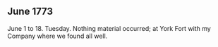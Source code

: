 ## June 1773

June 1 to 18. Tuesday. Nothing material occurred; at York Fort with my Company where we found all well.
